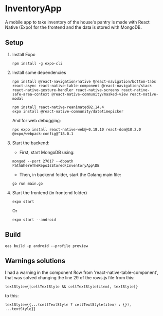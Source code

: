 # InventoryApp
 A mobile app to take inventory of the house's pantry
 Is made with React Native (Expo) for the frontend and the data is stored with MongoDB.

## Setup

1. Install Expo

    ```
    npm install -g expo-cli
    ```

2. Install some dependencies

    ```
    npm install @react-navigation/native @react-navigation/bottom-tabs react-async react-native-table-component @react-navigation/stack react-native-gesture-handler react-native-screens react-native-safe-area-context @react-native-community/masked-view react-native-modal
    
    npm install react-native-reanimated@2.14.4
    expo install @react-native-community/datetimepicker
    ```

    And for web debugging:
    ```
    npx expo install react-native-web@~0.18.10 react-dom@18.2.0 @expo/webpack-config@^18.0.1
    ```

3. Start the backend:

    * First, start MongoDB using:
    ```
    mongod --port 27017 --dbpath PathWhereTheRepoIsStored\InventoryApp\DB
    ```
    * Then, in backend folder, start the Golang main file:
    ```
    go run main.go
    ```

4. Start the frontend (in frontend folder)

    `expo start`

    Or

    `expo start --android`

## Build

`eas build -p android --profile preview`

## Warnings solutions
I had a warning in the component Row from 'react-native-table-component', that was solved changing the line 29 of the rows.js file from this:

`textStyle={[cellTextStyle && cellTextStyle(item), textStyle]}`

to this:

`textStyle={{...(cellTextStyle ? cellTextStyle(item) : {}), ...textStyle}}`